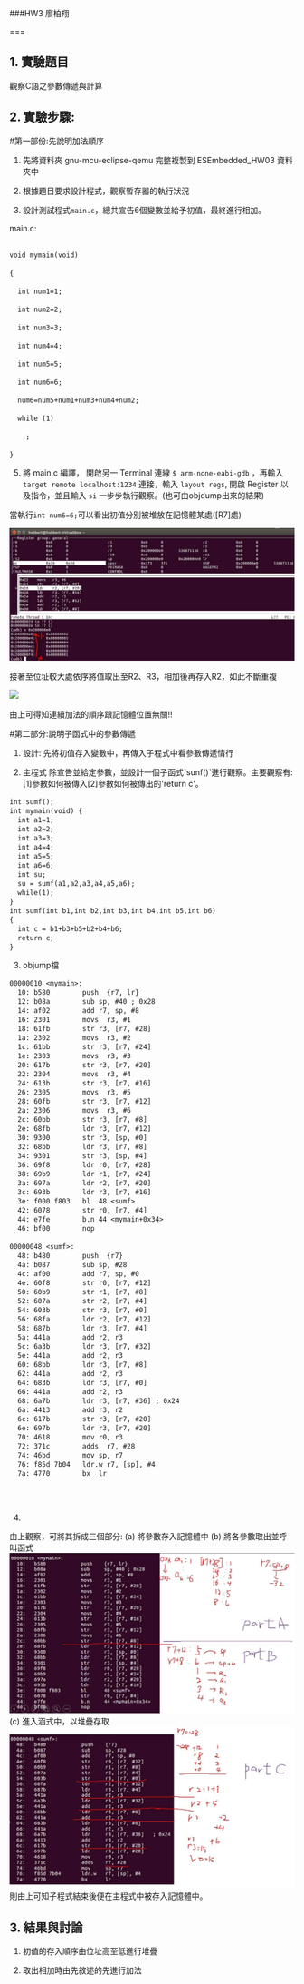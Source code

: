 ###HW3 廖柏翔

===

## 1. 實驗題目 

觀察C語之參數傳遞與計算

## 2. 實驗步驟: 

#第一部份:先說明加法順序

1. 先將資料夾 gnu-mcu-eclipse-qemu 完整複製到 ESEmbedded_HW03 資料夾中



2. 根據題目要求設計程式，觀察暫存器的執行狀況



3. 設計測試程式` main.c `，總共宣告6個變數並給予初值，最終進行相加。


main.c:

```主程式

void mymain(void)

{

  int num1=1;

  int num2=2;

  int num3=3;

  int num4=4;

  int num5=5;

  int num6=6;

  num6=num5+num1+num3+num4+num2;

  while (1)

    ;

}

```



5. 將 main.c 編譯， 開啟另一 Terminal 連線 `$ arm-none-eabi-gdb` ，再輸入 `target remote localhost:1234` 連接，輸入 `layout regs`, 開啟 Register 以及指令，並且輸入 `si` 一步步執行觀察。(也可由objdump出來的結果)





當執行`int num6=6;`可以看出初值分別被堆放在記憶體某處([R7]處)



![](https://github.com/pohsaung/ESEmbedded_HW03/blob/master/n62.jpg)



接著至位址較大處依序將值取出至R2、R3，相加後再存入R2，如此不斷重複



![](https://github.com/pohsaung/ESEmbedded_HW02/blob/master/n6is15.jpg)



由上可得知連續加法的順序跟記憶體位置無關!!



#第二部分:說明子函式中的參數傳遞

1. 設計:
先將初值存入變數中，再傳入子程式中看參數傳遞情行

2. 主程式
除宣告並給定參數，並設計一個子函式ˋsunf()ˋ進行觀察。主要觀察有:[1]參數如何被傳入[2]參數如何被傳出的'return c'。

```
int sumf();
int mymain(void) {
  int a1=1;
  int a2=2;
  int a3=3;
  int a4=4;
  int a5=5;
  int a6=6;
  int su;
  su = sumf(a1,a2,a3,a4,a5,a6);
  while(1);
}
int sumf(int b1,int b2,int b3,int b4,int b5,int b6)
{
  int c = b1+b3+b5+b2+b4+b6;
  return c;
}

```

3. objump檔

```
00000010 <mymain>:
  10: b580        push  {r7, lr}
  12: b08a        sub sp, #40 ; 0x28
  14: af02        add r7, sp, #8
  16: 2301        movs  r3, #1
  18: 61fb        str r3, [r7, #28]
  1a: 2302        movs  r3, #2
  1c: 61bb        str r3, [r7, #24]
  1e: 2303        movs  r3, #3
  20: 617b        str r3, [r7, #20]
  22: 2304        movs  r3, #4
  24: 613b        str r3, [r7, #16]
  26: 2305        movs  r3, #5
  28: 60fb        str r3, [r7, #12]
  2a: 2306        movs  r3, #6
  2c: 60bb        str r3, [r7, #8]
  2e: 68fb        ldr r3, [r7, #12]
  30: 9300        str r3, [sp, #0]
  32: 68bb        ldr r3, [r7, #8]
  34: 9301        str r3, [sp, #4]
  36: 69f8        ldr r0, [r7, #28]
  38: 69b9        ldr r1, [r7, #24]
  3a: 697a        ldr r2, [r7, #20]
  3c: 693b        ldr r3, [r7, #16]
  3e: f000 f803   bl  48 <sumf>
  42: 6078        str r0, [r7, #4]
  44: e7fe        b.n 44 <mymain+0x34>
  46: bf00        nop

00000048 <sumf>:
  48: b480        push  {r7}
  4a: b087        sub sp, #28
  4c: af00        add r7, sp, #0
  4e: 60f8        str r0, [r7, #12]
  50: 60b9        str r1, [r7, #8]
  52: 607a        str r2, [r7, #4]
  54: 603b        str r3, [r7, #0]
  56: 68fa        ldr r2, [r7, #12]
  58: 687b        ldr r3, [r7, #4]
  5a: 441a        add r2, r3
  5c: 6a3b        ldr r3, [r7, #32]
  5e: 441a        add r2, r3
  60: 68bb        ldr r3, [r7, #8]
  62: 441a        add r2, r3
  64: 683b        ldr r3, [r7, #0]
  66: 441a        add r2, r3
  68: 6a7b        ldr r3, [r7, #36] ; 0x24
  6a: 4413        add r3, r2
  6c: 617b        str r3, [r7, #20]
  6e: 697b        ldr r3, [r7, #20]
  70: 4618        mov r0, r3
  72: 371c        adds  r7, #28
  74: 46bd        mov sp, r7
  76: f85d 7b04   ldr.w r7, [sp], #4
  7a: 4770        bx  lr




```
4. 
由上觀察，可將其拆成三個部分:
  (a) 將參數存入記憶體中
  (b) 將各參數取出並呼叫函式
![](https://github.com/pohsaung/ESEmbedded_HW03/blob/master/partab.jpg)
  (c) 進入涵式中，以堆疊存取
![](https://github.com/pohsaung/ESEmbedded_HW03/blob/master/partc.jpg)
則由上可知子程式結束後便在主程式中被存入記憶體中。


## 3. 結果與討論

 1. 初值的存入順序由位址高至低進行堆疊

 2. 取出相加時由先敘述的先進行加法





